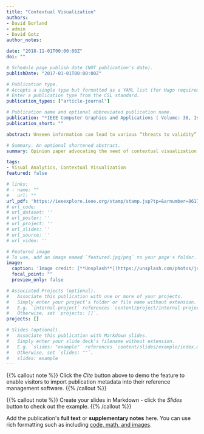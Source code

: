 ```yaml
---
title: "Contextual Visualization"
authors:
- David Borland
- admin
- David Gotz
author_notes:

date: "2018-11-01T00:00:00Z"
doi: ""

# Schedule page publish date (NOT publication's date).
publishDate: "2017-01-01T00:00:00Z"

# Publication type.
# Accepts a single type but formatted as a YAML list (for Hugo requirements).
# Enter a publication type from the CSL standard.
publication_types: ["article-journal"]

# Publication name and optional abbreviated publication name.
publication: "*IEEE Computer Graphics and Applications ( Volume: 38, Issue: 6, 01 Nov.-Dec. 2018)*"
publication_short: ""

abstract: Unseen information can lead to various “threats to validity” when analyzing complex datasets using visual tools, resulting in potentially biased findings. We enumerate sources of unseen information and argue that a new focus on contextual visualization methods is needed to inform users of these threats and to mitigate their effects.

# Summary. An optional shortened abstract.
summary: Opinion paper advocating the need of contextual visualization for revealing potentially unseen data.

tags:
- Visual Analytics, Contextual Visualization
featured: false

# links:
# - name: ""
#   url: ""
url_pdf: 'https://ieeexplore.ieee.org/stamp/stamp.jsp?tp=&arnumber=8617767'
# url_code: 
# url_dataset: ''
# url_poster: ''
# url_project: ''
# url_slides: ''
# url_source: ''
# url_video: ''

# Featured image
# To use, add an image named `featured.jpg/png` to your page's folder. 
image:
  caption: 'Image credit: [**Unsplash**](https://unsplash.com/photos/jdD8gXaTZsc)'
  focal_point: ""
  preview_only: false

# Associated Projects (optional).
#   Associate this publication with one or more of your projects.
#   Simply enter your project's folder or file name without extension.
#   E.g. `internal-project` references `content/project/internal-project/index.md`.
#   Otherwise, set `projects: []`.
projects: []

# Slides (optional).
#   Associate this publication with Markdown slides.
#   Simply enter your slide deck's filename without extension.
#   E.g. `slides: "example"` references `content/slides/example/index.md`.
#   Otherwise, set `slides: ""`.
#   slides: example
---
```


{{% callout note %}}
Click the *Cite* button above to demo the feature to enable visitors to import publication metadata into their reference management software.
{{% /callout %}}

{{% callout note %}}
Create your slides in Markdown - click the *Slides* button to check out the example.
{{% /callout %}}

Add the publication's **full text** or **supplementary notes** here. You can use rich formatting such as including [code, math, and images](https://docs.hugoblox.com/content/writing-markdown-latex/).
